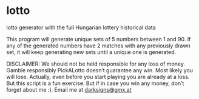# lotto
lotto generator with the full Hungarian lottery historical data

​This program will generate unique sets of 5 numbers between 1 and 90. If any of the generated numbers have 2 matches with any previously drawn set, it will keep generating new sets until a unique one is generated.

DISCLAIMER: We should not be held responsible for any loss of money. Gamble responsibly PickALotto doesn’t guarantee any win. Most likely you will lose. Actually, even before you start playing you are already at a loss. But this script is a fun exercise. But if in case you win any money, don’t forget about me :). Email me at darksigns@gmx.at
